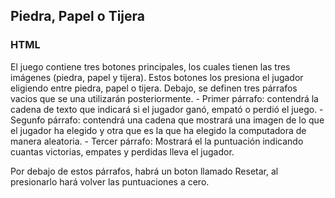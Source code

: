 
<h2>Piedra, Papel o Tijera</h2>

<h3>HTML</h3>
<p>
  El juego contiene tres botones principales, los cuales tienen las tres imágenes (piedra, papel y tijera). Estos botones los presiona el jugador eligiendo entre piedra, papel o tijera.
Debajo, se definen tres párrafos vacios que se una utilizarán posteriormente.
- Primer párrafo: contendrá la cadena de texto que indicará si el jugador ganó, empató o perdió el juego.
- Segunfo párrafo: contendrá una cadena que mostrará una imagen de lo que el jugador ha elegido y otra que es la que ha elegido la computadora de manera aleatoria.
- Tercer párrafo: Mostrará el la puntuación indicando cuantas victorias, empates y perdidas lleva el jugador.

Por debajo de estos párrafos, habrá un boton llamado Resetar, al presionarlo hará volver las puntuaciones a cero.
</p>


